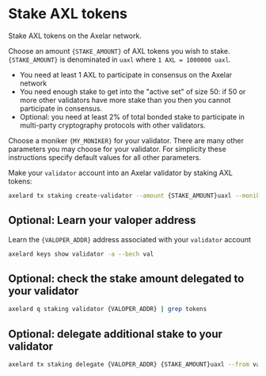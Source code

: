 # Stake AXL tokens

Stake AXL tokens on the Axelar network.

Choose an amount `{STAKE_AMOUNT}` of AXL tokens you wish to stake. `{STAKE_AMOUNT}` is denominated in `uaxl` where `1 AXL = 1000000 uaxl`.

- You need at least 1 AXL to participate in consensus on the Axelar network
- You need enough stake to get into the "active set" of size 50: if 50 or more other validators have more stake than you then you cannot participate in consensus.
- Optional: you need at least 2% of total bonded stake to participate in multi-party cryptography protocols with other validators.

Choose a moniker `{MY_MONIKER}` for your validator. There are many other parameters you may choose for your validator. For simplicity these instructions specify default values for all other parameters.

Make your `validator` account into an Axelar validator by staking AXL tokens:

```bash
axelard tx staking create-validator --amount {STAKE_AMOUNT}uaxl --moniker "{MY_MONIKER}" --commission-rate="0.10" --commission-max-rate="0.20" --commission-max-change-rate="0.01" --min-self-delegation="1" --pubkey="$(axelard tendermint show-validator)" --from validator
```

## Optional: Learn your valoper address

Learn the `{VALOPER_ADDR}` address associated with your `validator` account

```bash
axelard keys show validator -a --bech val
```

## Optional: check the stake amount delegated to your validator

```bash
axelard q staking validator {VALOPER_ADDR} | grep tokens
```

## Optional: delegate additional stake to your validator

```bash
axelard tx staking delegate {VALOPER_ADDR} {STAKE_AMOUNT}uaxl --from validator
```
